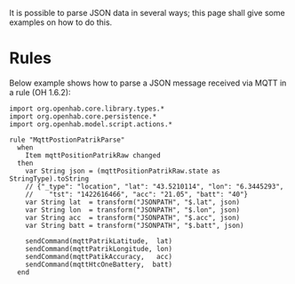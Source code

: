 It is possible to parse JSON data in several ways; this page shall give some examples on how to do this.

# Rules
Below example shows how to parse a JSON message received via MQTT in a rule (OH 1.6.2):
```Xtend
import org.openhab.core.library.types.*
import org.openhab.core.persistence.*
import org.openhab.model.script.actions.*

rule "MqttPostionPatrikParse"
  when 
    Item mqttPositionPatrikRaw changed
  then
    var String json = (mqttPositionPatrikRaw.state as StringType).toString
	// {"_type": "location", "lat": "43.5210114", "lon": "6.3445293",
	//    "tst": "1422616466", "acc": "21.05", "batt": "40"}
	var String lat  = transform("JSONPATH", "$.lat", json)
	var String lon  = transform("JSONPATH", "$.lon", json)
	var String acc  = transform("JSONPATH", "$.acc", json)
	var String batt = transform("JSONPATH", "$.batt", json)
	
    sendCommand(mqttPatrikLatitude,  lat)
    sendCommand(mqttPatrikLongitude, lon)
    sendCommand(mqttPatikAccuracy,   acc) 
    sendCommand(mqttHtcOneBattery,  batt)
  end
```